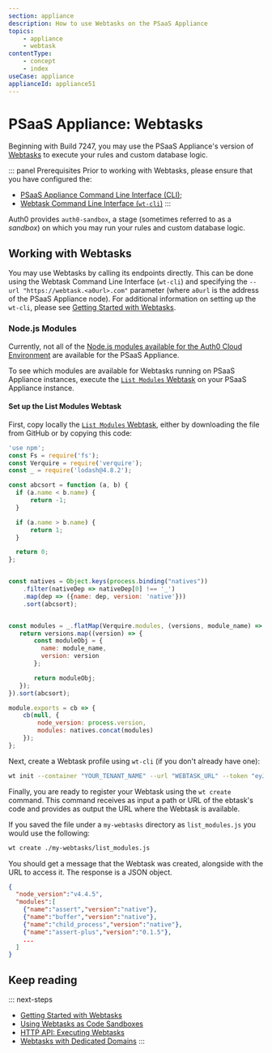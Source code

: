 ```yaml
---
section: appliance
description: How to use Webtasks on the PSaaS Appliance
topics:
    - appliance
    - webtask
contentType: 
    - concept
    - index
useCase: appliance
applianceId: appliance51
---
```


# PSaaS Appliance: Webtasks

Beginning with Build 7247, you may use the PSaaS Appliance's version of [Webtasks](http://webtask.io/) to execute your rules and custom database logic.

::: panel Prerequisites
Prior to working with Webtasks, please ensure that you have configured the:

* [PSaaS Appliance Command Line Interface (CLI)](/appliance/cli/configure-cli);
* [Webtask Command Line Interface (`wt-cli`)](https://webtask.io/docs/101)
:::

Auth0 provides `auth0-sandbox`, a stage (sometimes referred to as a *sandbox*) on which you may run your rules and custom database logic.

## Working with Webtasks

You may use Webtasks by calling its endpoints directly. This can be done using the Webtask Command Line Interface (`wt-cli`) and specifying the ``--url "https://webtask.<a0url>.com"`` parameter (where `a0url` is the address of the PSaaS Appliance node). For additional information on setting up the `wt-cli`, please see [Getting Started with Webtasks](https://webtask.io/docs/101).

### Node.js Modules

Currently, not all of the [Node.js modules available for the Auth0 Cloud Environment](https://auth0-extensions.github.io/canirequire/) are available for the PSaaS Appliance.

To see which modules are available for Webtasks running on PSaaS Appliance instances, execute the [`List Modules` Webtask](https://github.com/auth0-extensions/canirequire/blob/gh-pages/tasks/list_modules.js) on your PSaaS Appliance instance.

#### Set up the List Modules Webtask

First, copy locally the [`List Modules` Webtask](https://github.com/auth0-extensions/canirequire/blob/gh-pages/tasks/list_modules.js), either by downloading the file from GitHub or by copying this code:

```js
'use npm';
const Fs = require('fs');
const Verquire = require('verquire');
const _ = require('lodash@4.8.2');

const abcsort = function (a, b) {
  if (a.name < b.name) {
      return -1;
  }

  if (a.name > b.name) {
      return 1;
  }

  return 0;
};


const natives = Object.keys(process.binding("natives"))
    .filter(nativeDep => nativeDep[0] !== '_')
    .map(dep => ({name: dep, version: 'native'}))
    .sort(abcsort);


const modules = _.flatMap(Verquire.modules, (versions, module_name) => {
   return versions.map((version) => {
       const moduleObj = {
         name: module_name,
         version: version
       };

       return moduleObj;
   });
}).sort(abcsort);

module.exports = cb => {
    cb(null, {
        node_version: process.version,
        modules: natives.concat(modules)
    });
};
```

Next, create a Webtask profile using `wt-cli` (if you don't already have one):

```bash
wt init --container "YOUR_TENANT_NAME" --url "WEBTASK_URL" --token "eyJhbGci..." -p "a``YOUR_TENANT_NAME-default"
```

Finally, you are ready to register your Webtask using the `wt create` command. This command receives as input a path or URL of the ebtask's code and provides as output the URL where the Webtask is available.

If you saved the file under a `my-webtasks` directory as `list_modules.js` you would use the following:

```bash
wt create ./my-webtasks/list_modules.js
```

You should get a message that the Webtask was created, alongside with the URL to access it. The response is a JSON object.

```json
{
  "node_version":"v4.4.5",
  "modules":[
    {"name":"assert","version":"native"},
    {"name":"buffer","version":"native"},
    {"name":"child_process","version":"native"},
    {"name":"assert-plus","version":"0.1.5"},
    ...
  ]
}
```

## Keep reading

::: next-steps
* [Getting Started with Webtasks](https://webtask.io/docs/101)
* [Using Webtasks as Code Sandboxes](https://webtask.io/docs/sample_multitenant)
* [HTTP API: Executing Webtasks](https://webtask.io/docs/api_run)
* [Webtasks with Dedicated Domains](/appliance/webtasks/dedicated-domains)
:::
